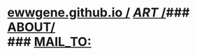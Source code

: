 # [ewwgene.github.io /](https://ewwgene.github.io/) [_ART_ /](https://ewwgene.github.io/ART)### [ABOUT/](https://ewwgene.github.io/)<br> ### [MAIL_TO:](mailto:r0cam@me.com)<br> 